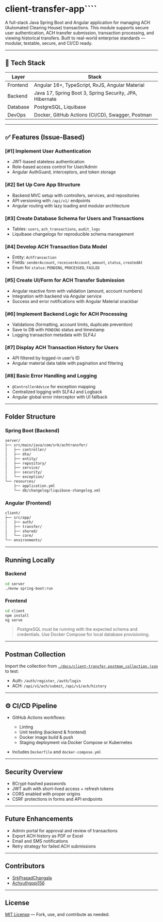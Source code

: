 # client-transfer-app````

A full-stack Java Spring Boot and Angular application for managing ACH (Automated Clearing House) transactions. This module supports secure user authentication, ACH transfer submission, transaction processing, and viewing historical transfers. Built to real-world enterprise standards — modular, testable, secure, and CI/CD ready.

---

## 🚀 Tech Stack

| Layer    | Stack                                                   |
| -------- | ------------------------------------------------------- |
| Frontend | Angular 16+, TypeScript, RxJS, Angular Material         |
| Backend  | Java 17, Spring Boot 3, Spring Security, JPA, Hibernate |
| Database | PostgreSQL, Liquibase                                   |
| DevOps   | Docker, GitHub Actions (CI/CD), Swagger, Postman        |

---

## ✅ Features (Issue-Based)

### \[#1] Implement User Authentication

* JWT-based stateless authentication
* Role-based access control for User/Admin
* Angular AuthGuard, interceptors, and token storage

### \[#2] Set Up Core App Structure

* Backend MVC setup with controllers, services, and repositories
* API versioning with `/api/v1/` endpoints
* Angular routing with lazy loading and modular architecture

### \[#3] Create Database Schema for Users and Transactions

* Tables: `users`, `ach_transactions`, `audit_logs`
* Liquibase changelogs for reproducible schema management

### \[#4] Develop ACH Transaction Data Model

* Entity: `AchTransaction`
* Fields: `senderAccount`, `receiverAccount`, `amount`, `status`, `createdAt`
* Enum for `status`: `PENDING`, `PROCESSED`, `FAILED`

### \[#5] Create UI/Form for ACH Transfer Submission

* Angular reactive form with validation (amount, account numbers)
* Integration with backend via Angular service
* Success and error notifications with Angular Material snackbar

### \[#6] Implement Backend Logic for ACH Processing

* Validations (formatting, account limits, duplicate prevention)
* Save to DB with `PENDING` status and timestamp
* Logging transaction metadata with SLF4J

### \[#7] Display ACH Transaction History for Users

* API filtered by logged-in user’s ID
* Angular material data table with pagination and filtering

### \[#8] Basic Error Handling and Logging

* `@ControllerAdvice` for exception mapping
* Centralized logging with SLF4J and Logback
* Angular global error interceptor with UI fallback

---

## Folder Structure

### Spring Boot (Backend)

```bash
server/
├── src/main/java/com/srk/achtransfer/
│   ├── controller/
│   ├── dto/
│   ├── entity/
│   ├── repository/
│   ├── service/
│   ├── security/
│   └── exception/
└── resources/
    ├── application.yml
    └── db/changelog/liquibase-changelog.xml
```

### Angular (Frontend)

```bash
client/
├── src/app/
│   ├── auth/
│   ├── transfer/
│   ├── shared/
│   └── core/
└── environments/
```

---

## Running Locally

### Backend

```bash
cd server
./mvnw spring-boot:run
```

### Frontend

```bash
cd client
npm install
ng serve
```

> PostgreSQL must be running with the expected schema and credentials. Use Docker Compose for local database provisioning.

---

## Postman Collection

Import the collection from [`./docs/client-transfer.postman_collection.json`](./docs/client-transfer.postman_collection.json) to test:

* Auth: `/auth/register`, `/auth/login`
* ACH: `/api/v1/ach/submit`, `/api/v1/ach/history`

---

## ⚙️ CI/CD Pipeline

* GitHub Actions workflows:

  * Linting
  * Unit testing (backend & frontend)
  * Docker image build & push
  * Staging deployment via Docker Compose or Kubernetes
* Includes `Dockerfile` and `docker-compose.yml`

---

## Security Overview

* BCrypt-hashed passwords
* JWT auth with short-lived access + refresh tokens
* CORS enabled with proper origins
* CSRF protections in forms and API endpoints

---

## Future Enhancements

* Admin portal for approval and review of transactions
* Export ACH history as PDF or Excel
* Email and SMS notifications
* Retry strategy for failed ACH submissions

---

## Contributors

* [SrkPrasadChangala](https://github.com/SrkPrasadChangala)
* [Achyuthgopi156](https://github.com/Achyuthgopi156)

---

## License

[MIT License](./LICENSE) — Fork, use, and contribute as needed.

